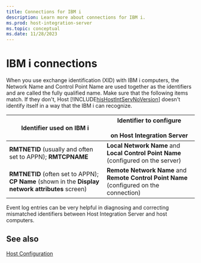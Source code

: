```yaml
---
title: Connections for IBM i
description: Learn more about connections for IBM i.
ms.prod: host-integration-server
ms.topic: conceptual
ms.date: 11/28/2023
---
```


# IBM i connections

When you use exchange identification (XID) with IBM i computers, the Network Name and Control Point Name are used together as the identifiers and are called the fully qualified name. Make sure that the following items match. If they don't, Host [!INCLUDE[hisHostIntServNoVersion](../includes/hishostintservnoversion-md.md)] doesn't identify itself in a way that the IBM i can recognize.
  
| Identifier used on IBM i | Identifier to configure <br><br> on Host Integration Server |
|---------------------------------|-------------------------------------------------------------|
| **RMTNETID** (usually and often set to APPN); **RMTCPNAME** | **Local Network Name** and **Local Control Point Name** (configured on the server) |
| **RMTNETID** (often set to APPN); **CP Name** (shown in the **Display network attributes** screen) | **Remote Network Name** and **Remote Control Point Name** (configured on the connection) |

Event log entries can be very helpful in diagnosing and correcting mismatched identifiers between Host Integration Server and host computers.

## See also

[Host Configuration](../core/host-configuration1.md)
